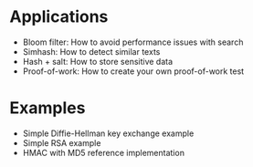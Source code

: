 # Applications

- Bloom filter: How to avoid performance issues with search
- Simhash: How to detect similar texts
- Hash + salt: How to store sensitive data
- Proof-of-work: How to create your own proof-of-work test

# Examples

- Simple Diffie-Hellman key exchange example
- Simple RSA example
- HMAC with MD5 reference implementation
